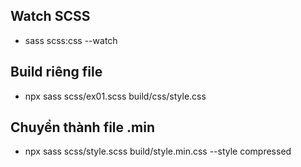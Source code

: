 ## Watch SCSS

-   sass scss:css --watch

## Build riêng file

-   npx sass scss/ex01.scss build/css/style.css

## Chuyển thành file .min

-   npx sass scss/style.scss build/style.min.css --style compressed
